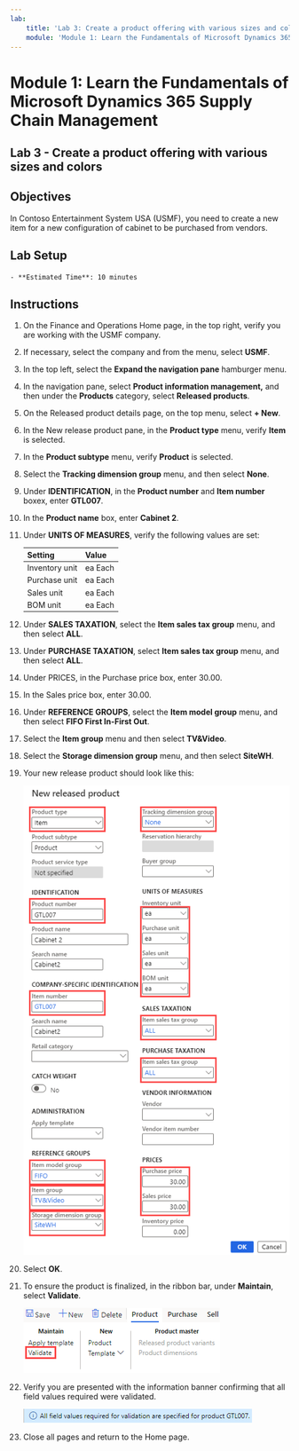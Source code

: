 ```yaml
---
lab:
    title: 'Lab 3: Create a product offering with various sizes and colors'
    module: 'Module 1: Learn the Fundamentals of Microsoft Dynamics 365 Supply Chain Management'
---
```


# Module 1: Learn the Fundamentals of Microsoft Dynamics 365 Supply Chain Management

## Lab 3 - Create a product offering with various sizes and colors

## Objectives

In Contoso Entertainment System USA (USMF), you need to create a new item for a new configuration of cabinet to be purchased from vendors.

## Lab Setup

    - **Estimated Time**: 10 minutes

## Instructions

1. On the Finance and Operations Home page, in the top right, verify you are working with the USMF company.

1. If necessary, select the company and from the menu, select **USMF**.

1. In the top left, select the **Expand the navigation pane** hamburger menu.

1. In the navigation pane, select **Product information management,** and then under the **Products** category, select **Released products**.

1. On the Released product details page, on the top menu, select **+ New**.

1. In the New release product pane, in the **Product type** menu, verify **Item** is selected.

1. In the **Product subtype** menu, verify **Product** is selected.

1. Select the **Tracking dimension group** menu, and then select **None**.

1. Under **IDENTIFICATION**, in the **Product number** and **Item number** boxex, enter **GTL007**.

1. In the **Product name** box, enter **Cabinet 2**.

1. Under **UNITS OF MEASURES**, verify the following values are set:

    | **Setting**| **Value**|
    | :--- | :--- |
    | Inventory unit| ea Each|
    | Purchase unit| ea Each|
    | Sales unit| ea Each|
    | BOM unit| ea Each|

1. Under **SALES TAXATION**, select the **Item sales tax group** menu, and then select **ALL**.

1. Under **PURCHASE TAXATION**, select **Item sales tax group** menu, and then select **ALL**.

1. Under PRICES, in the Purchase price box, enter 30.00.

1. In the Sales price box, enter 30.00.

1. Under **REFERENCE GROUPS**, select the **Item model group** menu, and then select **FIFO First In-First Out**.

1. Select the **Item group** menu and then select **TV&Video**.

1. Select the **Storage dimension group** menu, and then select **SiteWH**.

1. Your new release product should look like this:

    ![Screen image displaying the completed new release product form](./media/lp1-m2-new-release-product.png)

1. Select **OK**.

1. To ensure the product is finalized, in the ribbon bar, under **Maintain**, select **Validate**.

    ![Screen image displaying the ribbon bar with Validate highlighted](./media/lp1-m2-validate-ribbon-bar.png)

1. Verify you are presented with the information banner confirming that all field values required were validated.

    ![Screen image of information notification that all required fields have been validated](./media/lp1-m2-confirmation-of-validation.png)

1. Close all pages and return to the Home page.
